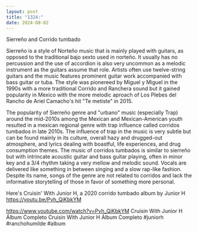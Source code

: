 ```yaml
---
layout: post
title: "1324:"
date: 2024-08-02
---
```


Sierreño and Corrido tumbado
 
Sierreño is a style of Norteño music that is mainly played with guitars, as opposed to the traditional bajo sexto used in norteño. It usually has no percussion and the use of accordion is also very uncommon as a melodic instrument as the guitars assume that role. Artists often use twelve-string guitars and the music features prominent guitar work accompanied with bass guitar or tuba. The style was pionereed by Miguel y Miguel in the 1990s with a more traditional Corrido and Ranchera sound but it gained popularity in Mexico with the more melodic aproach of Los Plebes del Rancho de Ariel Camacho's hit "Te metiste" in 2015. 

The popularity of Sierreño genre and "urbano" music (especially Trap) around the mid-2010s among the Mexican and Mexican-American youth resulted in a mexican regional genre with trap influence called corridos tumbados in late 2010s. The influence of trap in the music is very subtle but can be found mainly in its culture, overall hazy and drugged-out atmosphere, and lyrics dealing with boastful, life experiences, and drug consumption themes. The music of corridos tumbados is similar to sierreño but with intrincate acoustic guitar and bass guitar playing, often in minor key and a 3/4 rhythm taking a very mellow and melodic sound. Vocals are delivered like something in between singing and a slow rap-like fashion. Despite its name, songs of the genre are not related to corridos and lack the informative storytelling of those in favor of something more personal. 

Here's Cruisin' With Junior H, a 2020 corrido tumbado album by Junior H 
https://youtu.be/Pvh_QiKbkYM

https://www.youtube.com/watch?v=Pvh_QiKbkYM
Cruisin With Junior H Álbum Completo
Cruisin With Junior H Álbum Completo
#juniorh #ranchohumilde #album
